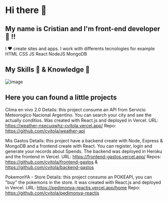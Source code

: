# Hi there 👋
## My name is Cristian and I'm front-end developer :rocket: !!

I :hearts: create sites and apps.
I work with differents tecnologies for example HTML CSS JS React NodeJS MongoDB
## My Skills :hammer: & Knowledge :construction_worker:
![image](https://user-images.githubusercontent.com/52256017/187055119-74dadbbf-5fed-446e-96b2-fcbc04ff9502.png)

## Here you can found a little projects

Clima en vivo 2.0
Details: this project consume an API from Servicio Meteorogico Nacional Argentino. You can search your city and see the actually conditios. Was created with React.js and deployed in Vercel.
URL: https://weather-nsecuqwhz-cvitola.vercel.app/
Repo: https://github.com/cvitola/weather-api

Mis Gastos
Details: this project have a backend create with Node, Express & MongoDB and a frontend create with React. You can register, login and generate your records about Spends. The backend was deployed in Heroku and the frontend in Vercel.
URL: https://frontend-gastos.vercel.app/
Repos: https://github.com/cvitola/frontend-gastos & https://github.com/cvitola/backend-gastos

PokemonYA - Store
Details: this project consume an POKEAPI, you can "buy" the pokemons in the store. It was created with React.js and deployed in Vercel.
URL: https://pedimonya-reactjs.vercel.app/home
Repo: https://github.com/cvitola/pedimonya-reactjs


<!--
**cvitola/cvitola** is a ✨ _special_ ✨ repository because its `README.md` (this file) appears on your GitHub profile.

Here are some ideas to get you started:

- 🔭 I’m currently working on ...
- 🌱 I’m currently learning ...
- 👯 I’m looking to collaborate on ...
- 🤔 I’m looking for help with ...
- 💬 Ask me about ...
- 📫 How to reach me: ...
- 😄 Pronouns: ...
- ⚡ Fun fact: ...
-->
